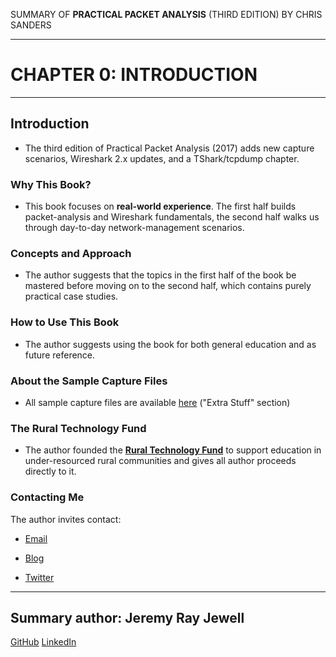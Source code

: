 SUMMARY OF 
**PRACTICAL PACKET ANALYSIS** 
(THIRD EDITION) BY CHRIS SANDERS

---

# CHAPTER 0: INTRODUCTION

---

## Introduction

- The third edition of Practical Packet Analysis (2017) adds new capture scenarios, Wireshark 2.x updates, and a TShark/tcpdump chapter.

### Why This Book?

- This book focuses on **real-world experience**. The first half builds packet-analysis and Wireshark fundamentals, the second half walks us through day-to-day network-management scenarios.

### Concepts and Approach

- The author suggests that the topics in the first half of the book be mastered before moving on to the second half, which contains purely practical case studies.

### How to Use This Book

- The author suggests using the book for both general education and as future reference.

### About the Sample Capture Files

- All sample capture files are available [here](https://nostarch.com/packetanalysis3) ("Extra Stuff" section)

### The Rural Technology Fund

- The author founded the [**Rural Technology Fund**](http://www.ruraltechfund.org) to support education in under-resourced rural communities and gives all author proceeds directly to it.

### Contacting Me

The author invites contact:

- [Email](mailto:chris@chrissanders.org)

- [Blog](http://www.chrissanders.org/)

- [Twitter](https://twitter.com/chrissanders88)

---

## Summary author: **Jeremy Ray Jewell**
[GitHub](https://github.com/jeremyrayjewell)
[LinkedIn](https://www.linkedin.com/in/jeremyrayjewell)